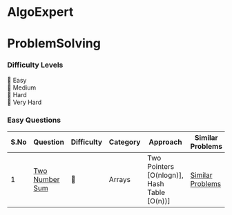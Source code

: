 # AlgoExpert


# ProblemSolving

### Difficulty Levels

📗  Easy  
📘  Medium  
📕  Hard  
📓  Very Hard

### Easy Questions

|S.No| Question                                                                          | Difficulty | Category             | Approach                 | Similar Problems     |
|----| --------------------------------------------------------------------------------- | ---------- | -------------------- | ------------------------ | ------------------- |
| 1 | [Two Number Sum](src/main/java/dev/jacksonraj/array/TwoNumberSum.java)                                         | 📗         | Arrays               | Two Pointers [O(nlogn)], Hash Table [O(n))] | [Similar Problems](src/main/java/dev/jacksonraj/array/TwoNumberSum.md) |


